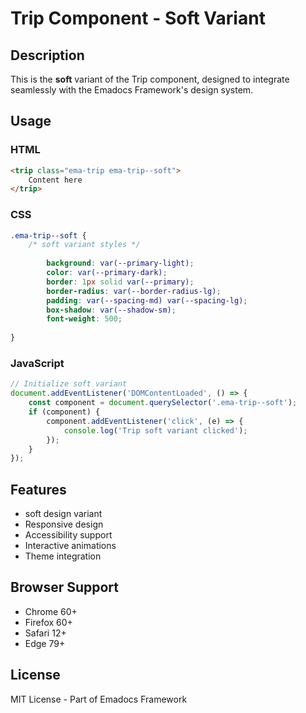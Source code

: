 # Trip Component - Soft Variant

## Description
This is the **soft** variant of the Trip component, designed to integrate seamlessly with the Emadocs Framework's design system.

## Usage

### HTML
```html
<trip class="ema-trip ema-trip--soft">
    Content here
</trip>
```

### CSS
```css
.ema-trip--soft {
    /* soft variant styles */
    
        background: var(--primary-light);
        color: var(--primary-dark);
        border: 1px solid var(--primary);
        border-radius: var(--border-radius-lg);
        padding: var(--spacing-md) var(--spacing-lg);
        box-shadow: var(--shadow-sm);
        font-weight: 500;
    
}
```

### JavaScript
```javascript
// Initialize soft variant
document.addEventListener('DOMContentLoaded', () => {
    const component = document.querySelector('.ema-trip--soft');
    if (component) {
        component.addEventListener('click', (e) => {
            console.log('Trip soft variant clicked');
        });
    }
});
```

## Features
- soft design variant
- Responsive design
- Accessibility support
- Interactive animations
- Theme integration

## Browser Support
- Chrome 60+
- Firefox 60+
- Safari 12+
- Edge 79+

## License
MIT License - Part of Emadocs Framework
